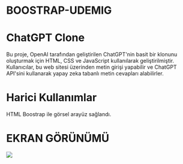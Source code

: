 # BOOSTRAP-UDEMIG
<h1> ChatGPT Clone </h1>

Bu proje, OpenAI tarafından geliştirilen ChatGPT'nin basit bir klonunu oluşturmak için HTML, CSS ve JavaScript kullanılarak geliştirilmiştir. Kullanıcılar, bu web sitesi üzerinden metin girişi yapabilir ve ChatGPT API'sini kullanarak yapay zeka tabanlı metin cevapları alabilirler.



<h1> Harici Kullanımlar </h1>


HTML Boostrap ile görsel arayüz sağlandı.

<h1> EKRAN GÖRÜNÜMÜ</h1>

![](gifo.gif)
